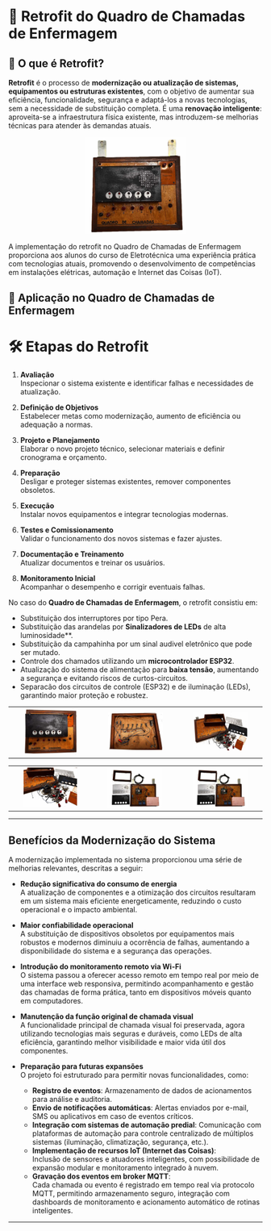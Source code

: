 # 🔧 Retrofit do Quadro de Chamadas de Enfermagem

## 🔬 O que é Retrofit?

**Retrofit** é o processo de **modernização ou atualização de sistemas, equipamentos ou estruturas existentes**, com o objetivo de aumentar sua eficiência, funcionalidade, segurança e adaptá-los a novas tecnologias, sem a necessidade de substituição completa. É uma **renovação inteligente**: aproveita-se a infraestrutura física existente, mas introduzem-se melhorias técnicas para atender às demandas atuais.
<p align="center">
  <img src="https://raw.githubusercontent.com/Epaminondaslage/quadro_de_chamadas/main/img/quadro_de_chamadas6.jpeg" alt="Painel atual" width="40%">
</p>

A implementação do retrofit no Quadro de Chamadas de Enfermagem proporciona aos alunos do curso de Eletrotécnica uma experiência prática com tecnologias atuais, promovendo o desenvolvimento de competências em instalações elétricas, automação e Internet das Coisas (IoT).

## 🔧 Aplicação no Quadro de Chamadas de Enfermagem

# 🛠️ Etapas do Retrofit

1. **Avaliação**  
   Inspecionar o sistema existente e identificar falhas e necessidades de atualização.

2. **Definição de Objetivos**  
   Estabelecer metas como modernização, aumento de eficiência ou adequação a normas.

3. **Projeto e Planejamento**  
   Elaborar o novo projeto técnico, selecionar materiais e definir cronograma e orçamento.

4. **Preparação**  
   Desligar e proteger sistemas existentes, remover componentes obsoletos.

5. **Execução**  
   Instalar novos equipamentos e integrar tecnologias modernas.

6. **Testes e Comissionamento**  
   Validar o funcionamento dos novos sistemas e fazer ajustes.

7. **Documentação e Treinamento**  
   Atualizar documentos e treinar os usuários.

8. **Monitoramento Inicial**  
   Acompanhar o desempenho e corrigir eventuais falhas.


No caso do **Quadro de Chamadas de Enfermagem**, o retrofit consistiu em:

- Substituição dos interruptores por tipo  Pera.
- Substituição das arandelas por **Sinalizadores de LEDs** de alta luminosidade**.
- Substituição da campahinha por um sinal audivel eletrônico que pode ser mutado.
- Controle dos chamados utilizando um **microcontrolador ESP32**.
- Atualização do sistema de alimentação para **baixa tensão**, aumentando a segurança e evitando riscos de curtos-circuitos.
- Separacão dos circuitos de controle (ESP32) e de iluminação (LEDs), garantindo maior proteção e robustez.
<table>
  <tr>
    <td align="center">
      <img src="https://raw.githubusercontent.com/Epaminondaslage/quadro_de_chamadas/main/img/quadro_de_chamadas.jpeg" alt="Detalhe 1" width="70%">
    </td>
    <td align="center">
      <img src="https://raw.githubusercontent.com/Epaminondaslage/quadro_de_chamadas/main/img/quadro_de_chamadas3.jpeg" alt="Detalhe 2" width="70%">
    </td>
    <td align="center">
      <img src="https://raw.githubusercontent.com/Epaminondaslage/quadro_de_chamadas/main/img/quadro_de_chamadas5.jpeg" alt="Detalhe 3" width="70%">
    </td>
  </tr>
</table>
  <table>
  <tr>
    <td align="center">
      <img src="https://raw.githubusercontent.com/Epaminondaslage/quadro_de_chamadas/main/img/quadro_de_chamadas8.jpeg" alt="quadro_de_chamadas" width="70%">
    </td>
    <td align="center">
      <img src="https://raw.githubusercontent.com/Epaminondaslage/quadro_de_chamadas/main/img/quadro_de_chamadas7.jpeg" alt="quadro_de_chamadas" width="70%">
    </td>
    <td align="center">
      <img src="https://raw.githubusercontent.com/Epaminondaslage/quadro_de_chamadas/main/img/quadro_de_chamadas7.jpeg" alt="quadro_de_chamadas" width="70%">
    </td>
  </tr>
</table>

---

## Benefícios da Modernização do Sistema

A modernização implementada no sistema proporcionou uma série de melhorias relevantes, descritas a seguir:

- **Redução significativa do consumo de energia**  
  A atualização de componentes e a otimização dos circuitos resultaram em um sistema mais eficiente energeticamente, reduzindo o custo operacional e o impacto ambiental.

- **Maior confiabilidade operacional**  
  A substituição de dispositivos obsoletos por equipamentos mais robustos e modernos diminuiu a ocorrência de falhas, aumentando a disponibilidade do sistema e a segurança das operações.

- **Introdução do monitoramento remoto via Wi-Fi**  
  O sistema passou a oferecer acesso remoto em tempo real por meio de uma interface web responsiva, permitindo acompanhamento e gestão das chamadas de forma prática, tanto em dispositivos móveis quanto em computadores.

- **Manutenção da função original de chamada visual**  
  A funcionalidade principal de chamada visual foi preservada, agora utilizando tecnologias mais seguras e duráveis, como LEDs de alta eficiência, garantindo melhor visibilidade e maior vida útil dos componentes.

- **Preparação para futuras expansões**  
  O projeto foi estruturado para permitir novas funcionalidades, como:
  - **Registro de eventos**: Armazenamento de dados de acionamentos para análise e auditoria.
  - **Envio de notificações automáticas**: Alertas enviados por e-mail, SMS ou aplicativos em caso de eventos críticos.
  - **Integração com sistemas de automação predial**: Comunicação com plataformas de automação para controle centralizado de múltiplos sistemas (iluminação, climatização, segurança, etc.).
  - **Implementação de recursos IoT (Internet das Coisas)**:  
    Inclusão de sensores e atuadores inteligentes, com possibilidade de expansão modular e monitoramento integrado à nuvem.
  - **Gravação dos eventos em broker MQTT**:  
    Cada chamada ou evento é registrado em tempo real via protocolo MQTT, permitindo armazenamento seguro, integração com dashboards de monitoramento e acionamento automático de rotinas inteligentes.

---
